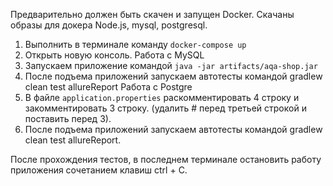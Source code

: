Предварительно должен быть скачен и запущен Docker. Скачаны образы для докера Node.js, mysql, postgresql.
1. Выполнить в терминале команду `docker-compose up`
2. Открыть новую консоль.
Работа с MySQL
1. Запускаем приложение командой `java -jar artifacts/aqa-shop.jar`
2. После подъема приложений запускаем автотесты командой gradlew clean test allureReport
Работа с Postgre
1. В файле `application.properties` раскомментировать 4 строку 
и закомментировать 3 строку. (удалить # перед третьей строкой и 
поставить перед 3).
2. После подъема приложений запускаем автотесты командой gradlew clean test allureReport.

После прохождения тестов, в последнем терминале остановить 
работу приложения сочетанием клавиш ctrl + C.

<!--
docker-compose up
java -jar artifacts/aqa-shop.jar  -P:jdbc.url=jdbc:mysql://localhost:3306/app -P:jdbc.user=app -P:jdbc.password=pass
docker-compose exec notmysql psql -U app -d rand -W
docker-compose exec mysql mysql -u app app -p
show tables;
SELECT * FROM payment_entity;
SELECT * FROM order_entity;
SELECT * FROM credit_request_entity;

gradlew allureReport
gradlew allureServe

cd gate-simulator
docker image build -t node-app:1.0 .
docker image ls

git init
git remote add origin https://github.com/netology-git/demo.git
git add .gitignore
git add -f artifacts/app-deadline.jar
git add *
git commit -am "Initial commit"
git push --set-upstream origin master
-->